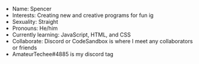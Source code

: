 - Name: Spencer
- Interests: Creating new and creative programs for fun ig
- Sexuality: Straight
- Pronouns: He/him
- Currently learning: JavaScript, HTML, and CSS
- Collaborate: Discord or CodeSandbox is where I meet any collaborators or friends
- AmateurTechee#4885 is my discord tag

<!---
AmateurTeche/AmateurTeche is a ✨ special ✨ repository because its `README.md` (this file) appears on your GitHub profile.
You can click the Preview link to take a look at your changes.
--->
